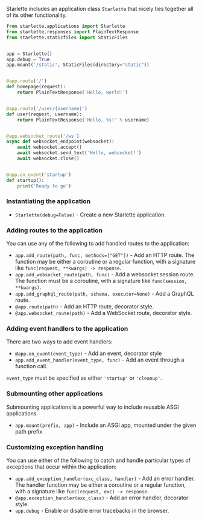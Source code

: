 
Starlette includes an application class `Starlette` that nicely ties together all of
its other functionality.

```python
from starlette.applications import Starlette
from starlette.responses import PlainTextResponse
from starlette.staticfiles import StaticFiles


app = Starlette()
app.debug = True
app.mount('/static', StaticFiles(directory="static"))


@app.route('/')
def homepage(request):
    return PlainTextResponse('Hello, world!')


@app.route('/user/{username}')
def user(request, username):
    return PlainTextResponse('Hello, %s!' % username)


@app.websocket_route('/ws')
async def websocket_endpoint(websocket):
    await websocket.accept()
    await websocket.send_text('Hello, websocket!')
    await websocket.close()


@app.on_event('startup')
def startup():
    print('Ready to go')
```

### Instantiating the application

* `Starlette(debug=False)` - Create a new Starlette application.

### Adding routes to the application

You can use any of the following to add handled routes to the application:

* `app.add_route(path, func, methods=["GET"])` - Add an HTTP route. The function may be either a coroutine or a regular function, with a signature like `func(request, **kwargs) -> response`.
* `app.add_websocket_route(path, func)` - Add a websocket session route. The function must be a coroutine, with a signature like `func(session, **kwargs)`.
* `app.add_graphql_route(path, schema, executor=None)` - Add a GraphQL route.
* `@app.route(path)` - Add an HTTP route, decorator style.
* `@app.websocket_route(path)` - Add a WebSocket route, decorator style.

### Adding event handlers to the application

There are two ways to add event handlers:

* `@app.on_event(event_type)` - Add an event, decorator style
* `app.add_event_handler(event_type, func)` - Add an event through a function call.

`event_type` must be specified as either `'startup'` or `'cleanup'`.

### Submounting other applications

Submounting applications is a powerful way to include reusable ASGI applications.

* `app.mount(prefix, app)` - Include an ASGI app, mounted under the given path prefix

### Customizing exception handling

You can use either of the following to catch and handle particular types of
exceptions that occur within the application:

* `app.add_exception_handler(exc_class, handler)` - Add an error handler. The handler function may be either a coroutine or a regular function, with a signature like `func(request, exc) -> response`.
* `@app.exception_handler(exc_class)` - Add an error handler, decorator style.
* `app.debug` - Enable or disable error tracebacks in the browser.
